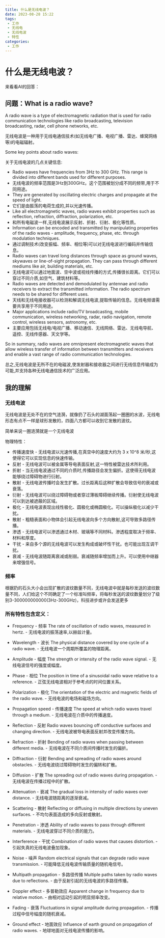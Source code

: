 ```yaml
---
title: 什么是无线电波？
date: 2023-08-28 15:22
tags:
 - 工作
 - 无线电
 - 无线电波
 - 特性
categories:
 - 工作
---
```




# 什么是无线电波？

来看看AI的回答：

## 问题：What is a radio wave?

A radio wave is a type of electromagnetic radiation that is used for radio communication technologies like radio broadcasting, television broadcasting, radar, cell phone networks, etc.

无线电波是一种用于无线电通信技术(如无线电广播、电视广播、雷达、蜂窝网络等)的电磁辐射。

Some key points about radio waves:

关于无线电波的几点关键信息:

- Radio waves have frequencies from 3Hz to 300 GHz. This range is divided into different bands used for different purposes.
- 无线电波的频率范围是3Hz到300GHz。这个范围被划分成不同的频带,用于不同用途。
- They are generated by oscillating electric charges and propagate at the speed of light.
- 它们是由振荡的电荷生成的,并以光速传播。
- Like all electromagnetic waves, radio waves exhibit properties such as reflection, refraction, diffraction, polarization, etc.
- 和所有电磁波一样,无线电波展示反射、折射、衍射、极化等性质。
- Information can be encoded and transmitted by manipulating properties of the radio waves - amplitude, frequency, phase, etc. through modulation techniques.
- 通过调制技术(改变振幅、频率、相位等)可以对无线电波进行编码并传输信息。
- Radio waves can travel long distances through space as ground waves, skywaves or line-of-sight propagation. They can pass through different mediums like air, building materials, etc.
- 无线电波可以通过地面波、空中波或视线传播的方式,传播很长距离。它们可以穿过不同介质,如空气、建筑材料等。
- Radio waves are detected and demodulated by antennae and radio receivers to extract the transmitted information. The radio spectrum needs to be shared for different uses.
- 天线和无线电接收器可以检测和解调无线电波,提取传输的信息。无线电频谱需要共享用于不同用途。
- Major applications include radio/TV broadcasting, mobile communication, wireless networking, radar, radio navigation, remote control, wireless sensors, astronomy, etc.
- 主要应用包括无线电/电视广播、移动通信、无线网络、雷达、无线电导航、遥控、无线传感器、天文学等。

So in summary, radio waves are omnipresent electromagnetic waves that allow wireless transfer of information between transmitters and receivers and enable a vast range of radio communication technologies.

总之,无线电波是无所不在的电磁波,使发射器和接收器之间进行无线信息传输成为可能,并支持各种无线电通信技术的广泛应用。



## 我的理解

### 无线电波

无线电波是无处不在的空气涟漪，就像扔了石头的湖面荡起一圈圈的水波，无线电形态有点不一样是球形发散的，四面八方都可以收到它发散的波纹。

简单来说一圈涟漪就是一个无线电波

物理特性：

- 传播速度快 - 无线电波以光速传播,在真空中的速度大约为 3 x 10^8 米/秒,这使得它可以实现信息的快速传输。
- 反射 - 无线电波可以被金属等导电表面反射,这一特性被雷达技术所利用。
- 折射 - 当无线电波通过不同的介质时,传播路径会发生偏折。这使得无线电波能够绕过障碍物进行衍射。
- 散射 - 无线电波传播时会发生扩散。过长距离后这种扩散会导致信号的衰减或衰落。
- 衍射 - 无线电波可以绕过障碍物或者穿过薄板障碍继续传播。衍射使无线电波可以到达被遮蔽的区域。
- 极化 - 无线电波表现出线性极化、圆极化或椭圆极化。可以操纵极化以减少干扰。
- 散射 - 粗糙表面和小物体会引起无线电波向多个方向散射,这可导致多路径传播。
- 渗透 - 无线电波可以渗透通过木材、玻璃等不同材料。渗透程度取决于频率、材料和厚度。
- 干扰 - 来自多个源的无线电波可以发生构成或破坏性干扰。也可能出现互调干扰。
- 衰减 - 无线电波随距离衰减或削弱。衰减随频率增加而上升。可以使用中继器来增强信号。



### 频率

根据扔的石头大小会出现扩散的波纹数量不同，无线电波中就是每秒发送的波纹数量不同，人们给这个不同确定了一个标准叫频率，将每秒发送的波纹数量划分了级别3-300000000000(3Hz-300GHz)，科技进步或许会发送更多



### 所有特性包含定义：

- Frequency - 频率
  The rate of oscillation of radio waves, measured in hertz. - 无线电波的振荡速率,以赫兹计量。

- Wavelength - 波长
  The physical distance covered by one cycle of a radio wave. - 无线电波一个周期所覆盖的物理距离。

- Amplitude - 幅度
  The strength or intensity of the radio wave signal. - 无线电波信号的强度或幅度。

- Phase - 相位
  The position in time of a sinusoidal radio wave relative to a reference. - 正弦无线电波相对于参考点的时间位置关系。

- Polarization - 极化
  The orientation of the electric and magnetic fields of the radio wave. - 无线电波的电场和磁场方向。

- Propagation speed - 传播速度
  The speed at which radio waves travel through a medium. - 无线电波在介质中的传播速度。

- Reflection - 反射
  Radio waves bouncing off conductive surfaces and changing direction. - 无线电波被导电表面反射并改变传播方向。

- Refraction - 折射
  Bending of radio waves when passing between different media. - 无线电波在不同介质间传播时发生的偏折。

- Diffraction - 衍射
  Bending and spreading of radio waves around obstacles. - 无线电波绕过障碍物时发生的偏转和扩散。

- Diffusion - 扩散
  The spreading out of radio waves during propagation. - 无线电波在传播过程中的扩散。

- Attenuation - 衰减
  The gradual loss in intensity of radio waves over distance. - 无线电波随距离的逐渐衰减。

- Scattering - 散射
  Reflecting or diffusing in multiple directions by uneven surfaces. - 不均匀表面造成的多向反射或散射。

- Penetration - 渗透
  Ability of radio waves to pass through different materials. - 无线电波穿过不同介质的能力。

- Interference - 干扰
  Combination of radio waves that causes distortion. - 引起失真的无线电波叠加现象。

- Noise - 噪声
  Random electrical signals that can degrade radio wave transmission. - 可能降低无线电波传输质量的随机电信号。

- Multipath propagation - 多路径传播
  Multiple paths taken by radio waves due to reflections. - 由于反射引起的无线电波的多路径传播。

- Doppler effect - 多普勒效应
  Apparent change in frequency due to relative motion. - 由相对运动引起的明显频率改变。

- Fading - 衰落
  Fluctuations in signal amplitude during propagation. - 传播过程中信号幅度的随机衰减。

- Ground effect - 地面效应
  Influence of earth ground on propagation of radio waves. - 地球地面对无线电波传播的影响。